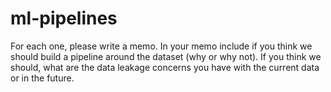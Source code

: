 # ml-pipelines

For each one, please write a memo.  In your memo include if you think we should build a pipeline around the dataset (why or why not).  If you think we should, what are the data leakage concerns you have with the current data or in the future.  